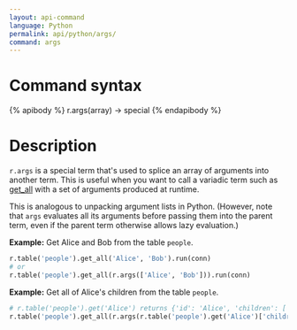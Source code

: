 ```yaml
---
layout: api-command
language: Python
permalink: api/python/args/
command: args
---
```


# Command syntax #

{% apibody %}
r.args(array) &rarr; special
{% endapibody %}

# Description #

`r.args` is a special term that's used to splice an array of arguments
into another term.  This is useful when you want to call a variadic
term such as [get_all](/api/python/get_all/) with a set of arguments produced at runtime.

This is analogous to unpacking argument lists in Python. (However, note that `args` evaluates all its arguments before passing them into the parent term, even if the parent term otherwise allows lazy evaluation.)

__Example:__ Get Alice and Bob from the table `people`.

```py
r.table('people').get_all('Alice', 'Bob').run(conn)
# or
r.table('people').get_all(r.args(['Alice', 'Bob'])).run(conn)
```

__Example:__ Get all of Alice's children from the table `people`.

```py
# r.table('people').get('Alice') returns {'id': 'Alice', 'children': ['Bob', 'Carol']}
r.table('people').get_all(r.args(r.table('people').get('Alice')['children'])).run(conn)
```
